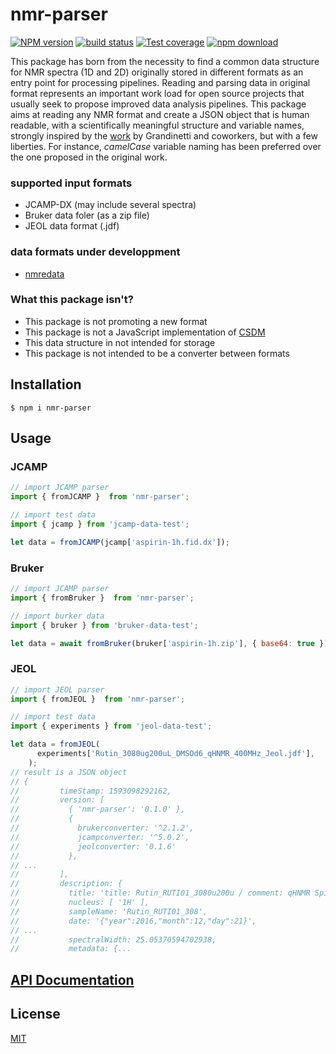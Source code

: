 # nmr-parser

[![NPM version][npm-image]][npm-url]
[![build status][ci-image]][ci-url]
[![Test coverage][codecov-image]][codecov-url]
[![npm download][download-image]][download-url]

This package has born from the necessity to find a common data structure for NMR spectra (1D and 2D) originally stored in different formats as an entry point for processing pipelines. Reading and parsing data in original format represents an important work load for open source projects that usually seek to propose improved data analysis pipelines. This package aims at reading any NMR format and create a JSON object that is human readable, with a scientifically meaningful structure and variable names, strongly inspired by the [work](https://doi.org/10.1371/journal.pone.0225953) by Grandinetti and coworkers, but with a few liberties. For instance, *camelCase* variable naming has been preferred over the one proposed in the original work.

### supported input formats

- JCAMP-DX (may include several spectra)
- Bruker data foler (as a zip file)
- JEOL data format (.jdf)

### data formats under developpment


- [nmredata](http://nmredata.org/)



### What this package isn't?
- This package is not promoting a new format
- This package is not a JavaScript implementation of [CSDM](https://doi.org/10.1371/journal.pone.0225953)
- This data structure in not intended for storage
- This package is not intended to be a converter between formats

## Installation

`$ npm i nmr-parser`

## Usage

### JCAMP

```js
// import JCAMP parser
import { fromJCAMP }  from 'nmr-parser';

// import test data
import { jcamp } from 'jcamp-data-test';

let data = fromJCAMP(jcamp['aspirin-1h.fid.dx']);
```

### Bruker

```js
// import JCAMP parser
import { fromBruker }  from 'nmr-parser';

// import burker data
import { bruker } from 'bruker-data-test';

let data = await fromBruker(bruker['aspirin-1h.zip'], { base64: true });

```

### JEOL 

```js
// import JEOL parser
import { fromJEOL }  from 'nmr-parser';

// import test data
import { experiments } from 'jeol-data-test';

let data = fromJEOL(
      experiments['Rutin_3080ug200uL_DMSOd6_qHNMR_400MHz_Jeol.jdf'],
    );
// result is a JSON object
// {
//         timeStamp: 1593098292162,
//         version: [
//           { 'nmr-parser': '0.1.0' },
//           {
//             brukerconverter: '^2.1.2',
//             jcampconverter: '^5.0.2',
//             jeolconverter: '0.1.6'
//           },
// ...
//         ],
//         description: {
//           title: 'title: Rutin_RUTI01_3080u200u / comment: qHNMR Spinning GARP Gated 13C Decoupled 20p 9pCntr 32K 90deg aq+d1=60s NS=128 / author:gfp / site: UIC ECZ400',
//           nucleus: [ '1H' ],
//           sampleName: 'Rutin_RUTI01_308',
//           date: '{"year":2016,"month":12,"day":21}',
// ...
//           spectralWidth: 25.05370594702938,
//           metadata: {...

```

## [API Documentation](https://cheminfo.github.io/nmr-parser/)

## License

[MIT](./LICENSE)

[npm-image]: https://img.shields.io/npm/v/nmr-parser.svg
[npm-url]: https://www.npmjs.com/package/nmr-parser
[ci-image]: https://github.com/cheminfo/nmr-parser/workflows/Node.js%20CI/badge.svg?branch=master
[ci-url]: https://github.com/cheminfo/nmr-parser/actions?query=workflow%3A%22Node.js+CI%22
[codecov-image]: https://img.shields.io/codecov/c/github/cheminfo/nmr-parser.svg
[codecov-url]: https://codecov.io/gh/cheminfo/nmr-parser
[download-image]: https://img.shields.io/npm/dm/nmr-parser.svg
[download-url]: https://www.npmjs.com/package/nmr-parser

